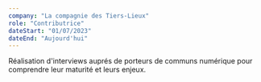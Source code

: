 ```yaml
---
company: "La compagnie des Tiers-Lieux"
role: "Contributrice"
dateStart: "01/07/2023"
dateEnd: "Aujourd'hui"
---
```


Réalisation d'interviews auprés de porteurs de communs numérique pour comprendre leur maturité et leurs enjeux.
